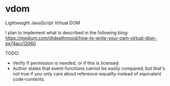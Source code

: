 # vdom
Lightweight JavaScript Virtual DOM

I plan to implement what is described in the following blog:
https://medium.com/@deathmood/how-to-write-your-own-virtual-dom-ee74acc13060

TODO:
* Verify if permission is needed, or if this is licensed
* Author states that event-functions cannot be easily compared; but that's not true if you only care about reference-equality instead of equivalent code-contents.
